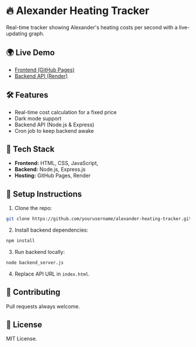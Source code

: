 
# 🔥 Alexander Heating Tracker

Real-time tracker showing Alexander's heating costs per second with a live-updating graph.

## 🌍 Live Demo
- [Frontend (GitHub Pages)](https://demirozg.github.io/alex-heating-tracker/)
- [Backend API (Render)](https://demirozg.onrender.com/api/start-time)

## 🛠️ Features
- Real-time cost calculation for a fixed price
- Dark mode support
- Backend API (Node.js & Express)
- Cron job to keep backend awake

## 🚀 Tech Stack
- **Frontend:** HTML, CSS, JavaScript,
- **Backend:** Node.js, Express.js
- **Hosting:** GitHub Pages, Render

## 📌 Setup Instructions
1. Clone the repo:
```sh
git clone https://github.com/yourusername/alexander-heating-tracker.git
```
2. Install backend dependencies:
```sh
npm install
```
3. Run backend locally:
```sh
node backend_server.js
```
4. Replace API URL in `index.html`.

## 🤝 Contributing
Pull requests always welcome.

## 📜 License
MIT License.
